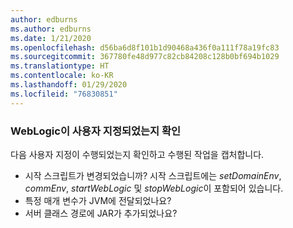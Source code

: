 ```yaml
---
author: edburns
ms.author: edburns
ms.date: 1/21/2020
ms.openlocfilehash: d56ba6d8f101b1d90468a436f0a111f78a19fc83
ms.sourcegitcommit: 367780fe48d977c82cb84208c128b0bf694b1029
ms.translationtype: HT
ms.contentlocale: ko-KR
ms.lasthandoff: 01/29/2020
ms.locfileid: "76830851"
---
```

### <a name="determine-whether-weblogic-has-been-customized"></a>WebLogic이 사용자 지정되었는지 확인

다음 사용자 지정이 수행되었는지 확인하고 수행된 작업을 캡처합니다.

* 시작 스크립트가 변경되었습니까? 시작 스크립트에는 *setDomainEnv*, *commEnv*, *startWebLogic* 및 *stopWebLogic*이 포함되어 있습니다.
* 특정 매개 변수가 JVM에 전달되었나요?
* 서버 클래스 경로에 JAR가 추가되었나요?
